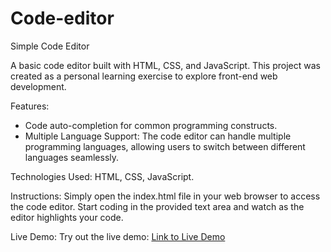 # Code-editor
Simple Code Editor

A basic code editor built with HTML, CSS, and JavaScript. This project was created as a personal learning exercise to explore front-end web development.

Features:
- Code auto-completion for common programming constructs.
- Multiple Language Support: The code editor can handle multiple programming languages, allowing users to switch between different languages seamlessly.

Technologies Used:
HTML, CSS, JavaScript.

Instructions:
Simply open the index.html file in your web browser to access the code editor. Start coding in the provided text area and watch as the editor highlights your code.

Live Demo:
Try out the live demo: [Link to Live Demo](https://your-live-demo-url.com)


